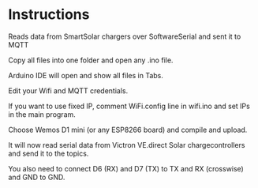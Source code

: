 # Instructions

Reads data from SmartSolar chargers over SoftwareSerial and sent it to MQTT

Copy all files into one folder and open any .ino file. 

Arduino IDE will open and show all files in Tabs.

Edit your Wifi and MQTT credentials.

If you want to use fixed IP, comment WiFi.config line in wifi.ino and set IPs in the main program.

Choose Wemos D1 mini (or any ESP8266 board) and compile and upload.

It will now read serial data from Victron VE.direct Solar chargecontrollers and send it to the topics.

You also need to connect D6 (RX) and D7 (TX) to TX and RX (crosswise) and GND to GND. 